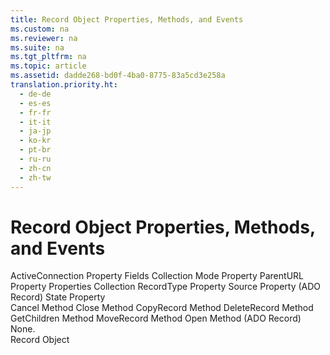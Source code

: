 ```yaml
---
title: Record Object Properties, Methods, and Events
ms.custom: na
ms.reviewer: na
ms.suite: na
ms.tgt_pltfrm: na
ms.topic: article
ms.assetid: dadde268-bd0f-4ba0-8775-83a5cd3e258a
translation.priority.ht: 
  - de-de
  - es-es
  - fr-fr
  - it-it
  - ja-jp
  - ko-kr
  - pt-br
  - ru-ru
  - zh-cn
  - zh-tw
---
```

# Record Object Properties, Methods, and Events
<?xml version="1.0" encoding="utf-8"?>
<developerReferenceWithoutSyntaxDocument xmlns="http://ddue.schemas.microsoft.com/authoring/2003/5" xmlns:xlink="http://www.w3.org/1999/xlink" xmlns:xsi="http://www.w3.org/2001/XMLSchema-instance" xsi:schemaLocation="http://ddue.schemas.microsoft.com/authoring/2003/5 http://dduestorage.blob.core.windows.net/ddueschema/developer.xsd">
  <introduction />
  <section>
    <title>Properties/Collections</title>
    <content>
      <para>         <legacyLink xlink:href="52d0a96c-14fb-4ad9-b004-4d821bc0a6db">ActiveConnection Property</legacyLink>       </para>
      <para>         <legacyLink xlink:href="7c371474-b88f-4730-afa5-44163a0488d5">Fields Collection</legacyLink>       </para>
      <para>         <legacyLink xlink:href="808661eb-0d7c-4e6d-8e40-9dc3bef3d77a">Mode Property</legacyLink>       </para>
      <para>         <legacyLink xlink:href="65120ce6-3900-4cd4-b322-3b9816d74737">ParentURL Property</legacyLink>       </para>
      <para>         <legacyLink xlink:href="1d539aa8-ce0d-4418-ab03-8d0a3c1e9d82">Properties Collection</legacyLink>       </para>
      <para>         <legacyLink xlink:href="790e46a2-13d2-451e-a8be-130bd9a206a4">RecordType Property</legacyLink>       </para>
      <para>         <legacyLink xlink:href="2c18279e-6f35-4af0-b12e-8f1543d9ed20">Source Property (ADO Record)</legacyLink>       </para>
      <para>         <legacyLink xlink:href="0b993bac-2653-40b1-bcbb-5b57b6aae2bf">State Property</legacyLink>       </para>
    </content>
  </section>
  <section>
    <title>Methods</title>
    <content>
      <para>         <legacyLink xlink:href="e0db4e15-6787-41e2-8f13-9e9b524d620a">Cancel Method</legacyLink>       </para>
      <para>         <legacyLink xlink:href="3cdf27d1-a180-4cff-8e42-95dec5fb1b55">Close Method</legacyLink>       </para>
      <para>         <legacyLink xlink:href="b9bcf272-3c74-479f-95dd-0229a32e98fc">CopyRecord Method</legacyLink>       </para>
      <para>         <legacyLink xlink:href="2726498c-dbd8-4266-983b-ae7d62c39142">DeleteRecord Method</legacyLink>       </para>
      <para>         <legacyLink xlink:href="b3f09bac-4f66-49f6-aa5a-6fbb4fb28338">GetChildren Method</legacyLink>       </para>
      <para>         <legacyLink xlink:href="6d2807b0-b861-4583-bcaf-fb0b82e0f2d0">MoveRecord Method</legacyLink>       </para>
      <para>         <legacyLink xlink:href="ab79a623-88a9-40b6-a017-a658bf19b778">Open Method (ADO Record)</legacyLink>       </para>
    </content>
  </section>
  <section>
    <title>Events</title>
    <content>
      <para>None.</para>
    </content>
  </section>
  <relatedTopics>
<link xlink:href="db83ed2c-a8e3-460c-8682-64667e4d5d01">Record Object</link>
</relatedTopics>
</developerReferenceWithoutSyntaxDocument>